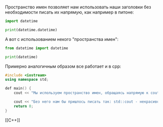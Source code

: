 Пространство имен позволяет нам использовать наши заголовки без необходимости писать их напрямую, как например в питоне: 
```python
import datetime 

print(datetime.datetime)
```

А вот с использованием некого "пространства имен":
```python
from datetime import datetime

print(datetime)
```

Примерно аналогичным образом все работает и в cpp:
```cpp
#include <iostream>
using namespace std;

def main() {
	cout << "Мы используем пространство имен, обращаясь напрямую к cout"

	cout << "Без него нам бы пришлось писать так: std::cout - некрасиво)"
	return 0;
}
```

[[C++]]
